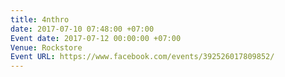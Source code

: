 ```yaml
---
title: 4nthro
date: 2017-07-10 07:48:00 +07:00
Event date: 2017-07-12 00:00:00 +07:00
Venue: Rockstore
Event URL: https://www.facebook.com/events/392526017809852/
---
```


